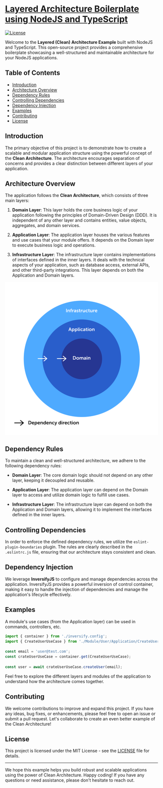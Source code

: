 # [Layered Architecture Boilerplate using NodeJS and TypeScript](https://github.com/benedya/nodejs-layered-architecture)

[![License](https://img.shields.io/badge/license-MIT-blue.svg)](https://github.com/benedya/nodejs-layered-architecture/blob/master/LICENSE)

Welcome to the **Layered (Clean) Architecture Example** built with NodeJS and TypeScript. This open-source project provides a comprehensive boilerplate showcasing a well-structured and maintainable architecture for your NodeJS applications.

## Table of Contents
- [Introduction](#introduction)
- [Architecture Overview](#architecture-overview)
- [Dependency Rules](#dependency-rules)
- [Controlling Dependencies](#controlling-dependencies)
- [Dependency Injection](#dependency-injection)
- [Examples](#examples)
- [Contributing](#contributing)
- [License](#license)

## Introduction
The primary objective of this project is to demonstrate how to create a scalable and modular application structure using the powerful concept of the **Clean Architecture**. The architecture encourages separation of concerns and provides a clear distinction between different layers of your application.

## Architecture Overview
The application follows the **Clean Architecture**, which consists of three main layers:

1. **Domain Layer**: This layer holds the core business logic of your application following the principles of Domain-Driven Design (DDD). It is independent of any other layer and contains entities, value objects, aggregates, and domain services.

2. **Application Layer**: The application layer houses the various features and use cases that your module offers. It depends on the Domain layer to execute business logic and operations.

3. **Infrastructure Layer**: The infrastructure layer contains implementations of interfaces defined in the inner layers. It deals with the technical aspects of your application, such as database access, external APIs, and other third-party integrations. This layer depends on both the Application and Domain layers.

![Architecture Diagram](Layers.png)

## Dependency Rules
To maintain a clean and well-structured architecture, we adhere to the following dependency rules:

- **Domain Layer**: The core domain logic should not depend on any other layer, keeping it decoupled and reusable.

- **Application Layer**: The application layer can depend on the Domain layer to access and utilize domain logic to fulfill use cases.

- **Infrastructure Layer**: The infrastructure layer can depend on both the Application and Domain layers, allowing it to implement the interfaces defined in the inner layers.

## Controlling Dependencies
In order to enforce the defined dependency rules, we utilize the `eslint-plugin-boundaries` plugin. The rules are clearly described in the `.eslintrc.js` file, ensuring that our architecture stays consistent and clean.

## Dependency Injection
We leverage **InversifyJS** to configure and manage dependencies across the application. InversifyJS provides a powerful inversion of control container, making it easy to handle the injection of dependencies and manage the application's lifecycle effectively.

## Examples
A module's use cases (from the Application layer) can be used in commands, controllers, etc.

```typescript
import { container } from './inversify.config';
import { CreateUserUseCase } from './Module/User/Application/CreateUserUseCase';

const email = 'user@test.com';
const crateUserUseCase = container.get(CreateUserUseCase);

const user = await crateUserUseCase.createUser(email);

```

Feel free to explore the different layers and modules of the application to understand how the architecture comes together.

## Contributing
We welcome contributions to improve and expand this project. If you have any ideas, bug fixes, or enhancements, please feel free to open an issue or submit a pull request. Let's collaborate to create an even better example of the Clean Architecture!

## License
This project is licensed under the MIT License - see the [LICENSE](LICENSE) file for details.

---

We hope this example helps you build robust and scalable applications using the power of Clean Architecture. Happy coding! If you have any questions or need assistance, please don't hesitate to reach out.
